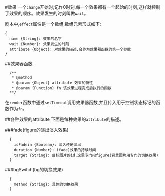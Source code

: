#效果
一个`change`开始时,记作0时刻,每一个效果都有一个起始的时刻,这样就控制了效果的顺序。效果发生的时刻叫做`wait`。

剧本中,`effect`属性是一个数组,数组元素形式如下:
```
{
  name {String}: 效果的名字
  wait {Number}: 效果发生的时刻
  attribute {Object}: 对效果的描述,会作为效果器函数的第一个参数
}
```

##效果器函数
```
  /**
   * @method
   * @param {Object} attribute 效果的特性
   * @param {Function} fn 该效果过程完成后执行的函数
  **/
```

在`render`函数中通过`setTimeout`调用效果器函数,并且传入用于控制状态标记的函数作为`fn`。

##各种效果的attribute
下面是每种效果的`attribute`的描述。

###fade(figure的淡出淡入效果)
```
  {
    isFadein {Boolean}: 淡入还是淡出
    duration {Number}: (fade)效果的持续时间
    target {String}: 目标图片的id,这里专门指figure(背景图片用专门的切换效果)
  }
```

###bgSwitch(bg的切换效果)
```
  {
    method {String}: 具体的切换效果
  }
```

